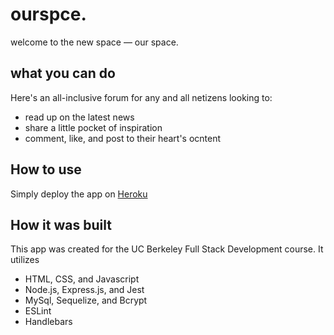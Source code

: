 # ourspce.
welcome to the new space — our space.

## what you can do
Here's an all-inclusive forum for any and all netizens looking to:

- read up on the latest news
- share a little pocket of inspiration
- comment, like, and post to their heart's ocntent

## How to use
Simply deploy the app on <a href="/">Heroku</a>

## How it was built
This app was created for the UC Berkeley Full Stack Development course. It utilizes

- HTML, CSS, and Javascript 
- Node.js, Express.js, and Jest 
- MySql, Sequelize, and Bcrypt 
- ESLint
- Handlebars 


